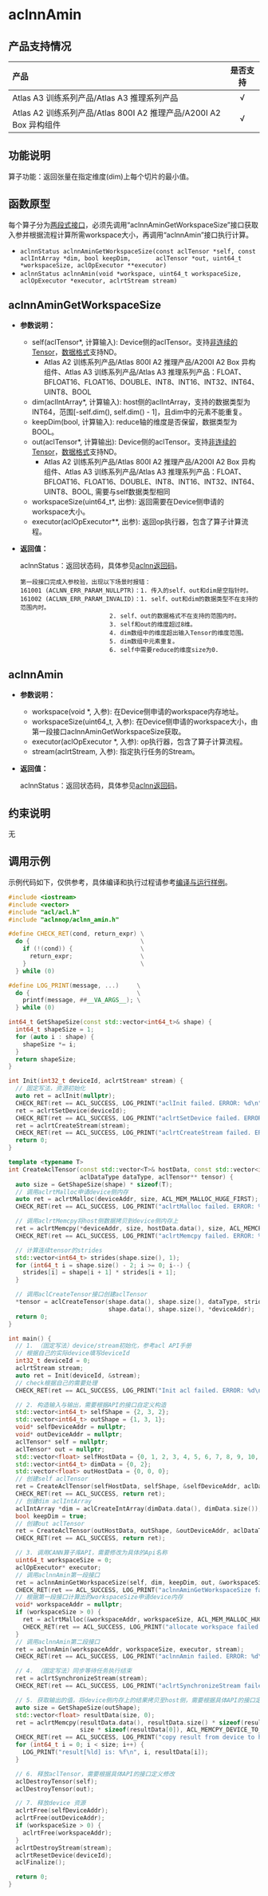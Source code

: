 # aclnnAmin

## 产品支持情况

| 产品                                                         | 是否支持 |
| :----------------------------------------------------------- | :------: |
| <term>Atlas A3 训练系列产品/Atlas A3 推理系列产品</term>     |    √     |
| <term>Atlas A2 训练系列产品/Atlas 800I A2 推理产品/A200I A2 Box 异构组件</term> |    √     |


## 功能说明

算子功能：返回张量在指定维度(dim)上每个切片的最小值。

## 函数原型
每个算子分为[两段式接口](common/两段式接口.md)，必须先调用“aclnnAminGetWorkspaceSize”接口获取入参并根据流程计算所需workspace大小，再调用“aclnnAmin”接口执行计算。

* `aclnnStatus aclnnAminGetWorkspaceSize(const aclTensor *self, const aclIntArray *dim, bool keepDim,       aclTensor *out, uint64_t *workspaceSize, aclOpExecutor **executor)`
* `aclnnStatus aclnnAmin(void *workspace, uint64_t workspaceSize, aclOpExecutor *executor, aclrtStream stream)`

## aclnnAminGetWorkspaceSize

- **参数说明：**
  
  * self(aclTensor*, 计算输入): Device侧的aclTensor。支持[非连续的Tensor](common/非连续的Tensor.md)，[数据格式](common/数据格式.md)支持ND。
     * <term>Atlas A2 训练系列产品/Atlas 800I A2 推理产品/A200I A2 Box 异构组件</term>、<term>Atlas A3 训练系列产品/Atlas A3 推理系列产品</term>：FLOAT、BFLOAT16、FLOAT16、DOUBLE、INT8、INT16、INT32、INT64、UINT8、BOOL
  * dim(aclIntArray*, 计算输入): host侧的aclIntArray，支持的数据类型为INT64，范围[-self.dim(), self.dim() - 1]，且dim中的元素不能重复。
  * keepDim(bool, 计算输入): reduce轴的维度是否保留，数据类型为BOOL。
  * out(aclTensor\*, 计算输出): Device侧的aclTensor。支持[非连续的Tensor](common/非连续的Tensor.md)，[数据格式](common/数据格式.md)支持ND。
     * <term>Atlas A2 训练系列产品/Atlas 800I A2 推理产品/A200I A2 Box 异构组件</term>、<term>Atlas A3 训练系列产品/Atlas A3 推理系列产品</term>：FLOAT、BFLOAT16、FLOAT16、DOUBLE、INT8、INT16、INT32、INT64、UINT8、BOOL, 需要与self数据类型相同
  * workspaceSize(uint64_t\*, 出参): 返回需要在Device侧申请的workspace大小。
  * executor(aclOpExecutor\**, 出参): 返回op执行器，包含了算子计算流程。
  
- **返回值：**

  aclnnStatus：返回状态码，具体参见[aclnn返回码](../../../docs/context/aclnn返回码.md)。

  ```
  第一段接口完成入参校验，出现以下场景时报错：
  161001 (ACLNN_ERR_PARAM_NULLPTR)：1. 传入的self、out和dim是空指针时。
  161002 (ACLNN_ERR_PARAM_INVALID)：1. self、out和dim的数据类型不在支持的范围内时。
                           2. self、out的数据格式不在支持的范围内时。
                           3. self和out的维度超过8维。
                           4. dim数组中的维度超出输入Tensor的维度范围。
                           5. dim数组中元素重复。
                           6. self中需要reduce的维度size为0.
  ```

## aclnnAmin

- **参数说明：**
  
  * workspace(void \*, 入参): 在Device侧申请的workspace内存地址。
  * workspaceSize(uint64_t, 入参): 在Device侧申请的workspace大小，由第一段接口aclnnAminGetWorkspaceSize获取。
  * executor(aclOpExecutor \*, 入参): op执行器，包含了算子计算流程。
  * stream(aclrtStream, 入参): 指定执行任务的Stream。
  
- **返回值：**

  aclnnStatus：返回状态码，具体参见[aclnn返回码](../../../docs/context/aclnn返回码.md)。

## 约束说明
无

## 调用示例
示例代码如下，仅供参考，具体编译和执行过程请参考[编译与运行样例](common/编译与运行样例.md)。
```Cpp
#include <iostream>
#include <vector>
#include "acl/acl.h"
#include "aclnnop/aclnn_amin.h"

#define CHECK_RET(cond, return_expr) \
  do {                               \
    if (!(cond)) {                   \
      return_expr;                   \
    }                                \
  } while (0)

#define LOG_PRINT(message, ...)     \
  do {                              \
    printf(message, ##__VA_ARGS__); \
  } while (0)

int64_t GetShapeSize(const std::vector<int64_t>& shape) {
  int64_t shapeSize = 1;
  for (auto i : shape) {
    shapeSize *= i;
  }
  return shapeSize;
}

int Init(int32_t deviceId, aclrtStream* stream) {
  // 固定写法，资源初始化
  auto ret = aclInit(nullptr);
  CHECK_RET(ret == ACL_SUCCESS, LOG_PRINT("aclInit failed. ERROR: %d\n", ret); return ret);
  ret = aclrtSetDevice(deviceId);
  CHECK_RET(ret == ACL_SUCCESS, LOG_PRINT("aclrtSetDevice failed. ERROR: %d\n", ret); return ret);
  ret = aclrtCreateStream(stream);
  CHECK_RET(ret == ACL_SUCCESS, LOG_PRINT("aclrtCreateStream failed. ERROR: %d\n", ret); return ret);
  return 0;
}

template <typename T>
int CreateAclTensor(const std::vector<T>& hostData, const std::vector<int64_t>& shape, void** deviceAddr,
                    aclDataType dataType, aclTensor** tensor) {
  auto size = GetShapeSize(shape) * sizeof(T);
  // 调用aclrtMalloc申请device侧内存
  auto ret = aclrtMalloc(deviceAddr, size, ACL_MEM_MALLOC_HUGE_FIRST);
  CHECK_RET(ret == ACL_SUCCESS, LOG_PRINT("aclrtMalloc failed. ERROR: %d\n", ret); return ret);

  // 调用aclrtMemcpy将host侧数据拷贝到device侧内存上
  ret = aclrtMemcpy(*deviceAddr, size, hostData.data(), size, ACL_MEMCPY_HOST_TO_DEVICE);
  CHECK_RET(ret == ACL_SUCCESS, LOG_PRINT("aclrtMemcpy failed. ERROR: %d\n", ret); return ret);

  // 计算连续tensor的strides
  std::vector<int64_t> strides(shape.size(), 1);
  for (int64_t i = shape.size() - 2; i >= 0; i--) {
    strides[i] = shape[i + 1] * strides[i + 1];
  }

  // 调用aclCreateTensor接口创建aclTensor
  *tensor = aclCreateTensor(shape.data(), shape.size(), dataType, strides.data(), 0, aclFormat::ACL_FORMAT_ND,
                            shape.data(), shape.size(), *deviceAddr);
  return 0;
}

int main() {
  // 1. （固定写法）device/stream初始化，参考acl API手册
  // 根据自己的实际device填写deviceId
  int32_t deviceId = 0;
  aclrtStream stream;
  auto ret = Init(deviceId, &stream);
  // check根据自己的需要处理
  CHECK_RET(ret == ACL_SUCCESS, LOG_PRINT("Init acl failed. ERROR: %d\n", ret); return ret);

  // 2. 构造输入与输出，需要根据API的接口自定义构造
  std::vector<int64_t> selfShape = {2, 3, 2};
  std::vector<int64_t> outShape = {1, 3, 1};
  void* selfDeviceAddr = nullptr;
  void* outDeviceAddr = nullptr;
  aclTensor* self = nullptr;
  aclTensor* out = nullptr;
  std::vector<float> selfHostData = {0, 1, 2, 3, 4, 5, 6, 7, 8, 9, 10, 11};
  std::vector<int64_t> dimData = {0, 2};
  std::vector<float> outHostData = {0, 0, 0};
  // 创建self aclTensor
  ret = CreateAclTensor(selfHostData, selfShape, &selfDeviceAddr, aclDataType::ACL_FLOAT, &self);
  CHECK_RET(ret == ACL_SUCCESS, return ret);
  // 创建dim aclIntArray
  aclIntArray *dim = aclCreateIntArray(dimData.data(), dimData.size());
  bool keepDim = true;
  // 创建out aclTensor
  ret = CreateAclTensor(outHostData, outShape, &outDeviceAddr, aclDataType::ACL_FLOAT, &out);
  CHECK_RET(ret == ACL_SUCCESS, return ret);

  // 3. 调用CANN算子库API，需要修改为具体的Api名称
  uint64_t workspaceSize = 0;
  aclOpExecutor* executor;
  // 调用aclnnAmin第一段接口
  ret = aclnnAminGetWorkspaceSize(self, dim, keepDim, out, &workspaceSize, &executor);
  CHECK_RET(ret == ACL_SUCCESS, LOG_PRINT("aclnnAminGetWorkspaceSize failed. ERROR: %d\n", ret); return ret);
  // 根据第一段接口计算出的workspaceSize申请device内存
  void* workspaceAddr = nullptr;
  if (workspaceSize > 0) {
    ret = aclrtMalloc(&workspaceAddr, workspaceSize, ACL_MEM_MALLOC_HUGE_FIRST);
    CHECK_RET(ret == ACL_SUCCESS, LOG_PRINT("allocate workspace failed. ERROR: %d\n", ret); return ret);
  }
  // 调用aclnnAmin第二段接口
  ret = aclnnAmin(workspaceAddr, workspaceSize, executor, stream);
  CHECK_RET(ret == ACL_SUCCESS, LOG_PRINT("aclnnAmin failed. ERROR: %d\n", ret); return ret);

  // 4. （固定写法）同步等待任务执行结束
  ret = aclrtSynchronizeStream(stream);
  CHECK_RET(ret == ACL_SUCCESS, LOG_PRINT("aclrtSynchronizeStream failed. ERROR: %d\n", ret); return ret);

  // 5. 获取输出的值，将device侧内存上的结果拷贝至host侧，需要根据具体API的接口定义修改
  auto size = GetShapeSize(outShape);
  std::vector<float> resultData(size, 0);
  ret = aclrtMemcpy(resultData.data(), resultData.size() * sizeof(resultData[0]), outDeviceAddr,
                    size * sizeof(resultData[0]), ACL_MEMCPY_DEVICE_TO_HOST);
  CHECK_RET(ret == ACL_SUCCESS, LOG_PRINT("copy result from device to host failed. ERROR: %d\n", ret); return ret);
  for (int64_t i = 0; i < size; i++) {
    LOG_PRINT("result[%ld] is: %f\n", i, resultData[i]);
  }

  // 6. 释放aclTensor，需要根据具体API的接口定义修改
  aclDestroyTensor(self);
  aclDestroyTensor(out);

  // 7. 释放device 资源
  aclrtFree(selfDeviceAddr);
  aclrtFree(outDeviceAddr);
  if (workspaceSize > 0) {
    aclrtFree(workspaceAddr);
  }
  aclrtDestroyStream(stream);
  aclrtResetDevice(deviceId);
  aclFinalize();

  return 0;
}
```
